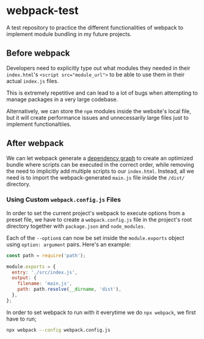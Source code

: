 # webpack-test
A test repository to practice the different functionalities of webpack to implement module bundling in my future projects.

## Before webpack

Developers need to explicitly type out what modules they needed in their `index.html`'s `<script src="module_url">` to be able to use them in their actual `index.js` files.

This is extremely repetitive and can lead to a lot of bugs when attempting to manage packages in a very large codebase.

Alternatively, we can store the `npm` modules inside the website's local file, but it will create performance issues and unnecessarily large files just to implement functionaltiies.

## After webpack

We can let webpack generate a [dependency graph](https://webpack.js.org/concepts/dependency-graph/) to create an optimized bundle where scripts can be executed in the correct order, while removing the need to implicitly add multiple scripts to our `index.html`. Instead, all we need is to import the webpack-generated `main.js` file inside the `/dist/` directory.

### Using Custom `webpack.config.js` Files

In order to set the current project's webpack to execute options from a preset file, we have to create a `webpack.config.js` file in the project's root directory together with `package.json` and `node_modules`.

Each of the `--option`s can now be set inside the `module.exports` object using `option: argument` pairs. Here's an example:

```JavaScript
const path = require('path');

module.exports = {
  entry: './src/index.js',
  output: {
    filename: 'main.js',
    path: path.resolve(__dirname, 'dist'),
  },
};
```

In order to set webpack to run with it everytime we do `npx webpack`, we first have to run;

```bash
npx webpack --config webpack.config.js
```